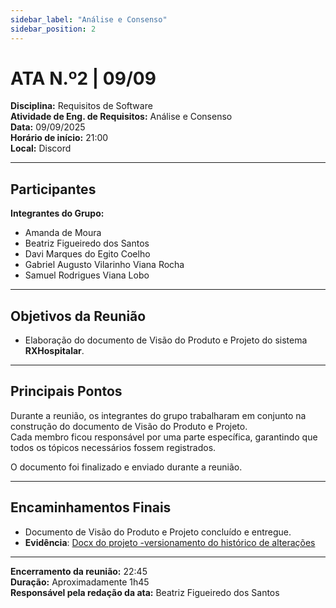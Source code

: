 ```yaml
---
sidebar_label: "Análise e Consenso"
sidebar_position: 2
---
```

# ATA N.º2 | 09/09

**Disciplina:** Requisitos de Software  
**Atividade de Eng. de Requisitos:** Análise e Consenso  
**Data:** 09/09/2025  
**Horário de início:** 21:00  
**Local:** Discord 

---

## Participantes  

**Integrantes do Grupo:**  
- Amanda de Moura  
- Beatriz Figueiredo dos Santos  
- Davi Marques do Egito Coelho  
- Gabriel Augusto Vilarinho Viana Rocha  
- Samuel Rodrigues Viana Lobo  

---

## Objetivos da Reunião  
- Elaboração do documento de Visão do Produto e Projeto do sistema **RXHospitalar**.  

---

## Principais Pontos  
Durante a reunião, os integrantes do grupo trabalharam em conjunto na construção do documento de Visão do Produto e Projeto.  
Cada membro ficou responsável por uma parte específica, garantindo que todos os tópicos necessários fossem registrados.  

O documento foi finalizado e enviado durante a reunião.  

---

## Encaminhamentos Finais  
- Documento de Visão do Produto e Projeto concluído e entregue.
- **Evidência**: [Docx do projeto -versionamento do histórico de alterações](https://docs.google.com/document/d/1ObKkLQiQ6n5fSmXcMj0E3VsbUX4fnFBW7WjJGxMA8vg/edit?usp=sharing)

---

**Encerramento da reunião:** 22:45  
**Duração:** Aproximadamente 1h45  
**Responsável pela redação da ata:** Beatriz Figueiredo dos Santos  
